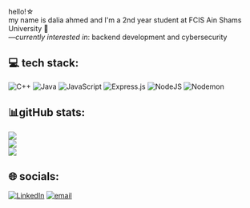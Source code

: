 hello!☆  
my name is dalia ahmed and I'm a 2nd year student at FCIS Ain Shams University 👾  
<em>—currently interested in</em>: backend development and cybersecurity

## 💻 tech stack:
![C++](https://img.shields.io/badge/c++-%2300599C.svg?style=flat&logo=c%2B%2B&logoColor=white) ![Java](https://img.shields.io/badge/java-%23ED8B00.svg?style=flat&logo=openjdk&logoColor=white) ![JavaScript](https://img.shields.io/badge/javascript-%23323330.svg?style=flat&logo=javascript&logoColor=%23F7DF1E) ![Express.js](https://img.shields.io/badge/express.js-%23404d59.svg?style=flat&logo=express&logoColor=%2361DAFB) ![NodeJS](https://img.shields.io/badge/node.js-6DA55F?style=flat&logo=node.js&logoColor=white) ![Nodemon](https://img.shields.io/badge/NODEMON-%23323330.svg?style=flat&logo=nodemon&logoColor=%BBDEAD)
## 📊gitHub stats:
![](https://github-readme-stats.vercel.app/api?username=daliamirghani&theme=dark&hide_border=false&include_all_commits=false&count_private=false)<br/>
![](https://nirzak-streak-stats.vercel.app/?user=daliamirghani&theme=dark&hide_border=false)<br/>
![](https://github-readme-stats.vercel.app/api/top-langs/?username=daliamirghani&theme=dark&hide_border=false&include_all_commits=false&count_private=false&layout=compact)
## 🌐 socials:
[![LinkedIn](https://img.shields.io/badge/LinkedIn-%230077B5.svg?logo=linkedin&logoColor=white)](https://linkedin.com/in/daliamirghani) [![email](https://img.shields.io/badge/Email-D14836?logo=gmail&logoColor=white)](mailto:dalia.a.mirghani@gmail.com) 
